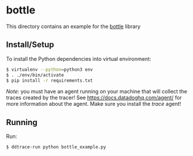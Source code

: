 # bottle

This directory contains an example for the [bottle][bottle] library

[bottle]: http://bottlepy.org/docs/dev/


## Install/Setup

To install the Python dependencies into virtual environment:

```sh
$ virtualenv --python=python3 env
$ . ./env/bin/activate
$ pip install -r requirements.txt
```

*Note:* you must have an agent running on your machine that will collect the
traces created by the tracer! See https://docs.datadoghq.com/agent/ for more
information about the agent. Make sure you install the *trace* agent!


## Running

Run:

```sh
$ ddtrace-run python bottle_example.py
```

